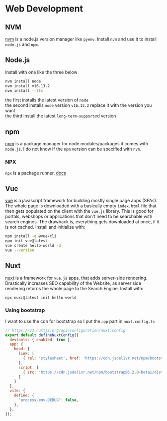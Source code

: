 # Web Development

## NVM 
[nvm](https://github.com/nvm-sh/nvm/blob/master/README.md) is a node.js version manager like `pyenv`.
Install `nvm` and use it to install `node.js` and `npm`.

## Node.js
Install with one like the three below
```bash
nvm install node
nvm install v16.13.2
nvm install --lts
```
the first installs the latest version of `node`  
the second installs `node` version `v16.13.2` replace it with the version you want  
the third install the latest `long-term-support`ed version

## npm
[npm](https://www.npmjs.com/) is a package manager for node modules/packages it comes with `node.js`. I do not know if the `npm` version can be specified with `nvm`.

### NPX
`npx` is a package runner. [docs](https://docs.npmjs.com/cli/v7/commands/npx)

## Vue
[vue](https://vuejs.org/) is a javascript framework for building mostly single page apps (SPAs). The whole page is downloaded with a basically empty `index.html` file that then gets populated on the client with the `vue.js` library. This is good for portals, webshops or applications that don't need to be searchable with search engines. The drawback is, everything gets downloaded at once, if it is not cached. 
Install and initialize with:
```bash
npm install -g @vue/cli
npm init vue@latest
vue create hello-world -d
vue --version
```


## Nuxt
[nuxt](https://nuxt.com/) is a framework for `vue.js` apps, that adds server-side rendering. Drastically increases SEO capability of the Website, as server side rendering returns the whole page to the Search Engine.
Install with: 
```bash
npx nuxi@latest init hello-world
```
### Using bootstrap
I want to use the cdn for bootstrap so I put the `app` part in `nuxt.config.ts`
```js
// https://v3.nuxtjs.org/api/configuration/nuxt.config
export default defineNuxtConfig({
  devtools: { enabled: true },
  app: {
    head: {
      link: [
        { rel: 'stylesheet', href: 'https://cdn.jsdelivr.net/npm/bootstrap@5.2.0-beta1/dist/css/bootstrap.min.css', integrity: 'sha384-0evHe/X+R7YkIZDRvuzKMRqM+OrBnVFBL6DOitfPri4tjfHxaWutUpFmBp4vmVor', crossorigin: 'anonymous' }
      ],
      script: [
        { src: 'https://cdn.jsdelivr.net/npm/bootstrap@5.2.0-beta1/dist/js/bootstrap.bundle.min.js', integrity: 'sha384-pprn3073KE6tl6bjs2QrFaJGz5/SUsLqktiwsUTF55Jfv3qYSDhgCecCxMW52nD2', crossorigin: 'anonymous' }
      ]
    }
  },
  vite: {
    define: {
      "process.env.DEBUG": false,
    },
  },
});
```